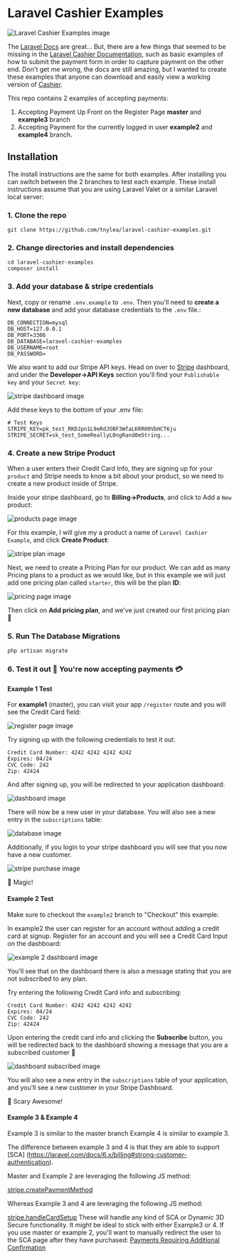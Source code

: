 # Laravel Cashier Examples

![Laravel Cashier Examples image](/public/img/laravel-cashier-examples.png)

The [Laravel Docs](https://laravel.com/docs) are great... But, there are a few things that seemed to be missing in the [Laravel Cashier Documentation](https://laravel.com/docs/billing), such as basic examples of how to submit the payment form in order to capture payment on the other end. Don't get me wrong, the docs are still amazing, but I wanted to create these examples that anyone can download and easily view a working version of [Cashier](https://github.com/laravel/cashier).

This repo contains 2 examples of accepting payments:

1. Accepting Payment Up Front on the Register Page **master** and **example3** branch
2. Accepting Payment for the currently logged in user **example2** and **example4** branch.

## Installation

The install instructions are the same for both examples. After installing you can switch between the 2 branches to test each example. These install instructions assume that you are using Laravel Valet or a similar Laravel local server:

### 1. Clone the repo

```
git clone https://github.com/tnylea/laravel-cashier-examples.git
```

### 2. Change directories and install dependencies

```
cd laravel-cashier-examples
composer install
```

### 3. Add your database  & stripe credentials

Next, copy or rename `.env.example` to `.env`. Then you'll need to **create a new database** and add your database credentials to the `.env` file.:

```
DB_CONNECTION=mysql
DB_HOST=127.0.0.1
DB_PORT=3306
DB_DATABASE=laravel-cashier-examples
DB_USERNAME=root
DB_PASSWORD=
```

We also want to add our Stripe API keys. Head on over to [Stripe](https://stripe.com/) dashboard, and under the **Developer->API Keys** section you'll find your `Publishable key` and your `Secret key`:

![stripe dashboard image](/public/img/stripe-api-keys-dashboard.png)

Add these keys to the bottom of your .env file:

```
# Test Keys
STRIPE_KEY=pk_test_RKDJpn1L9eRdJOBF3WfaLKRR00VbHCT6ju
STRIPE_SECRET=sk_test_SomeReallyL0ngRand0m5tring...
```

### 4. Create a new Stripe Product

When a user enters their Credit Card Info, they are signing up for your `product` and Stripe needs to know a bit about your product, so we need to create a new product inside of Stripe.

Inside your stripe dashboard, go to **Billing->Products**, and click to Add a `New` product:

![products page image](/public/img/products.png)

For this example, I will give my a product a name of `Laravel Cashier Example`, and click **Create Product**:

![stripe plan image](/public/img/product.png)

Next, we need to create a Pricing Plan for our product. We can add as many Pricing plans to a product as we would like, but in this example we will just add one pricing plan called `starter`, this will be the plan **ID**:

![pricing page image](/public/img/pricing.png)

Then click on **Add pricing plan**, and we've just created our first pricing plan 🙌


### 5. Run The Database Migrations

```
php artisan migrate
```

### 6. Test it out 🤙 You're now accepting payments 💳

#### Example 1 Test

For **example1** (master), you can visit your app `/register` route and you will see the Credit Card field:

![register page image](/public/img/register.png)

Try signing up with the following credentials to test it out:

```
Credit Card Number: 4242 4242 4242 4242
Expires: 04/24
CVC Code: 242
Zip: 42424
```

And after signing up, you will be redirected to your application dashboard:

![dashboard image](/public/img/dashboard.png)

There will now be a new user in your database. You will also see a new entry in the `subscriptions` table:

![database image](/public/img/subscription.png)

Additionally, if you login to your stripe dashboard you will see that you now have a new customer.

![stripe purchase image](/public/img/dashboard-home.png)

🔮 Magic!

#### Example 2 Test

Make sure to checkout the `example2` branch to "Checkout" this example:

In example2 the user can register for an account without adding a credit card at signup. Register for an account and you will see a Credit Card Input on the dashboard:

![example 2 dashboard image](/public/img/example2-dashboard.png)

You'll see that on the dashboard there is also a message stating that you are not subscribed to any plan. 

Try entering the following Credit Card info and subscribing:

```
Credit Card Number: 4242 4242 4242 4242
Expires: 04/24
CVC Code: 242
Zip: 42424
```

Upon entering the credit card info and clicking the **Subscribe** button, you will be redirected back to the dashboard showing a message that you are a subscribed customer 🤟

![dashboard subscribed image](/public/img/subscribed.png)

You will also see a new entry in the `subscriptions` table of your application, and you'll see a new customer in your Stripe Dashboard.

👻 Scary Awesome!

#### Example 3 & Example 4

Example 3 is similar to the master branch
Example 4 is similar to example 3.

The difference between example 3 and 4 is that they are able to support [SCA] (https://laravel.com/docs/6.x/billing#strong-customer-authentication).

Master and Example 2 are leveraging the following JS method:

[stripe.createPaymentMethod](https://stripe.com/docs/stripe-js/reference#stripe-create-payment-method)

Whereas Example 3 and 4 are leveraging the following JS method:

[stripe.handleCardSetup](https://stripe.com/docs/stripe-js/reference#stripe-handle-card-setup)
These will handle any kind of SCA or Dynamic 3D Secure functionality. It might be ideal to stick with either Example3 or 4. If you use master or example 2, you'll want to manually redirect the user to the SCA page after they have purchased: [Payments Requiring Additional Confirmation](https://laravel.com/docs/6.x/billing#payments-requiring-additional-confirmation)